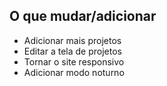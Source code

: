 ## O que mudar/adicionar
- Adicionar mais projetos
- Editar a tela de projetos
- Tornar o site responsivo
- Adicionar modo noturno

